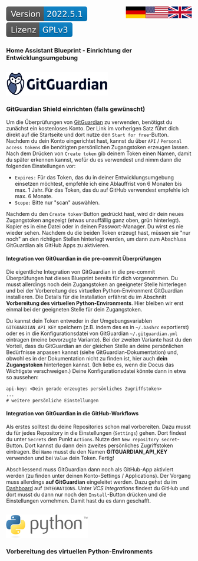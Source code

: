 <a href="Development.en.md"><img src="images/en.svg" valign="top" align="right"/></a>
<a href="Development.md"><img src="images/de.svg" valign="top" align="right"/></a>
[![Version][version-badge]][version-url]
[![License][license-badge]][license-url]
<!--
[![Bugs][bugs-badge]][bugs-url]
-->

### Home Assistant Blueprint - Einrichtung der Entwicklungsumgebung

##

[![ggshield][ggshield]][ggshield-url]
### GitGuardian Shield einrichten (falls gewünscht)

Um die Überprüfungen von [GitGuardian][ggshield-url] zu verwenden, benötigst du zunächst ein kostenloses Konto. Der Link im vorherigen Satz führt dich direkt auf die Startseite und dort nutze den ```Start for free```-Button. Nachdem du dein Konto eingerichtet hast, kannst du über ```API``` / ```Personal access tokens``` die benötigten persönlichen Zugangstoken erzeugen lassen. Nach dem Drücken von ```Create token``` gib deinem Token einen Namen, damit du später erkennen kannst, wofür du es verwendest und nimm dann die folgenden Einstellungen vor:

- ```Expires:``` Für das Token, das du in deiner Entwicklungsumgebung einsetzen möchtest, empfehle ich eine Ablauffrist von 6 Monaten bis max. 1 Jahr. Für das Token, das du auf GitHub verwendest empfehle ich max. 6 Monate.
- ```Scope:``` Bitte nur "scan" auswählen.

Nachdem du den ```Create token```-Button gedrückt hast, wird dir dein neues Zugangstoken angezeigt (etwas unauffällig ganz oben, grün hinterlegt). Kopier es in eine Datei oder in deinen Passwort-Manager. Du wirst es nie wieder sehen. Nachdem du die beiden Token erzeugt hast, müssen sie "nur noch" an den richtigen Stellen hinterlegt werden, um dann zum Abschluss GitGuardian als GitHub Apps zu aktivieren.

#### Integration von GitGuardian in die pre-commit Überprüfungen

Die eigentliche Integration von GitGuardian in die pre-commit Überprüfungen hat dieses Blueprint bereits für dich vorgenommen. Du musst allerdings noch dein Zugangstoken an geeigneter Stelle hinterlegen und bei der Vorbereitung des virtuellen Python-Environment GitGuardian installieren. Die Details für die Installation erfährst du im Abschnitt **Vorbereitung des virtuellen Python-Environments**. Hier bleiben wir erst einmal bei der geeigneten Stelle für dein Zugangstoken.

Du kannst dein Token entweder in der Umgebungsvariablen ```GITGUARDIAN_API_KEY``` speichern (z.B. indem des es in ```~/.bashrc``` exportierst) oder es in die Konfigurationsdatei von GitGuardian ```~/.gitguardian.yml``` eintragen (meine bevorzugte Variante). Bei der zweiten Variante hast du den Vorteil, dass du GitGuardian an der gleichen Stelle an deine persönlichen Bedürfnisse anpassen kannst (siehe GitGuardian-Dokumentation) und, obwohl es in der Dokumentation nicht zu finden ist, hier auch **dein Zugangstoken** hinterlegen kannst. (Ich liebe es, wenn die Docus das Wichtigste verschweigen.) Deine Konfigurationsdatei könnte dann in etwa so aussehen:

```
api-key: <Dein gerade erzeugtes persönliches Zugriffstoken>
...
# weitere persönliche Einstellungen
```

#### Integration von GitGuardian in die GitHub-Workflows

Als erstes solltest du deine Repositories schon mal vorbereiten. Dazu musst du für jedes Repository in die Einstellungen (```Settings```) gehen. Dort findest du unter ```Secrets``` den Punkt ```Actions```. Nutze den ```New repository secret```-Button. Dort kannst du dann dein zweites persönliches Zugriffstoken eintragen. Bei ```Name``` musst du den Namen **GITGUARDIAN_API_KEY** verwenden und bei ```Value``` dein Token. Fertig!

Abschliessend muss GitGuardian dann noch als GitHub-App aktiviert werden (zu finden unter deinen Konto-Settings / Applications). Der Vorgang muss allerdings **auf GitGuardian** eingeleitet werden. Dazu gehst du im [Dashboard][gg-dash] auf ```INTEGRATIONS```. Unter *VCS Integrations* findest du GitHub und dort musst du dann nur noch den ```Install```-Button drücken und die Einstellungen vornehmen. Damit hast du es dann geschafft.

##

[![python][python]][python-url]
### Vorbereitung des virtuellen Python-Environments





[license-badge]: images/license.de.svg
[license-url]: ../LICENSE.md

[version-badge]: images/version.svg
[version-url]: https://github.com/nixe64/Home-Assistant-Blueprint/releases

[ggshield]: images/gg-logo.svg
[ggshield-url]: https://www.gitguardian.com/
[gg-dash]: https://dashboard.gitguardian.com/
[python]: images/python-logo.svg
[python-url]: https://www.python.org/